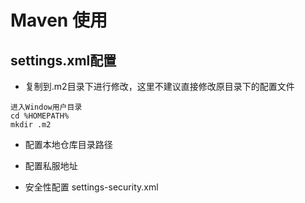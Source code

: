 # Maven 使用

## settings.xml配置

* 复制到.m2目录下进行修改，这里不建议直接修改原目录下的配置文件
```
进入Window用户目录
cd %HOMEPATH%
mkdir .m2
```

* 配置本地仓库目录路径

* 配置私服地址

* 安全性配置 settings-security.xml


